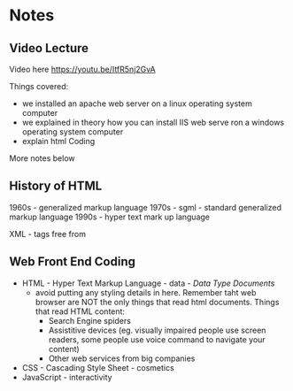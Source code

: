 # Notes

## Video Lecture

Video here https://youtu.be/ItfR5nj2GvA

Things covered:

- we installed an apache web server on a linux operating system computer
- we explained in theory how you can install IIS web serve ron a windows operating system computer
- explain html Coding

More notes below

## History of HTML

1960s - generalized markup language
1970s - sgml - standard generalized markup language
1990s - hyper text mark up language

XML - tags free from


## Web Front End Coding

- HTML - Hyper Text Markup Language - data - *Data Type Documents*
	- avoid putting any styling details in here.  Remember taht web browser are NOT the only things that read html documents.  Things that read HTML content:
		- Search Engine spiders
		- Assistitive devices (eg. visually impaired people use screen readers, some people use voice command to navigate your content)
		- Other web services from big companies
- CSS - Cascading Style Sheet - cosmetics
- JavaScript - interactivity
